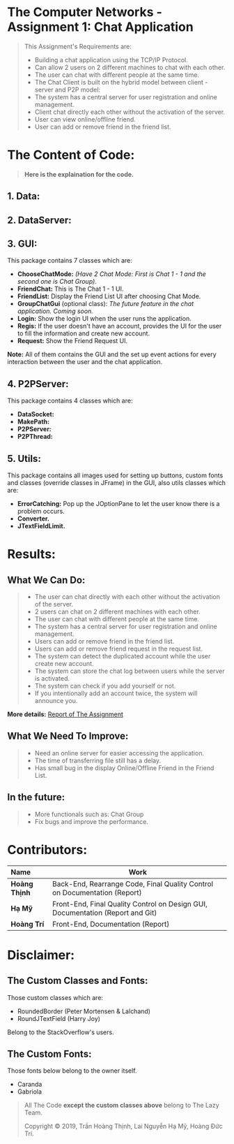 # The Computer Networks - Assignment 1: Chat Application

>This Assignment's Requirements are: 
>* Building a chat application using the TCP/IP Protocol.
>* Can allow 2 users on 2 different machines to chat with each other.
>* The user can chat with different people at the same time.
>* The Chat Client is built on the hybrid model between client - server and P2P model:
>  * The system has a central server for user registration and online management.
>  * Client chat directly each other without the activation of the server.
>* User can view online/offline friend.
>* User can add or remove friend in the friend list.

# The Content of Code:
>**Here is the explaination for the code.**

## **1. Data:**

## **2. DataServer:**

## **3. GUI:**

This package contains 7 classes which are:
  * **ChooseChatMode:** *(Have 2 Chat Mode: First is Chat 1 - 1 and the second one is Chat Group).*
  * **FriendChat:** This is The Chat 1 - 1 UI.
  * **FriendList:** Display the Friend List UI after choosing Chat Mode.
  * **GroupChatGui** (optional class):
  *The future feature in the chat application. Coming soon.*
  * **Login:** Show the login UI when the user runs the application.
  * **Regis:** If the user doesn't have an account, provides the UI for the user to fill the information and create new account.
  * **Request:** Show the Friend Request UI.
  
  **Note:** All of them contains the GUI and the set up event actions for every interaction between the user and the chat application.
  
## **4. P2PServer:**

This package contains 4 classes which are:
  * **DataSocket:**
  * **MakePath:**
  * **P2PServer:**
  * **P2PThread:**
  
## **5. Utils:**

This package contains all images used for setting up buttons, custom fonts and classes (override classes in JFrame) in the GUI, also utils classes which are:
* **ErrorCatching:** Pop up the JOptionPane to let the user know there is a problem occurs.
* **Converter.**
* **JTextFieldLimit.**

# Results:
## What We Can Do:
>* The user can chat directly with each other without the activation of the server.
>* 2 users can chat on 2 different machines with each other.
>* The user can chat with different people at the same time.
>* The system has a central server for user registration and online management.
>* Users can add or remove friend in the friend list.
>* Users can add or remove friend request in the request list.
>* The system can detect the duplicated account while the user create new account.
>* The system can store the chat log between users while the server is activated.
>* The system can check if you add yourself or not.
>* If you intentionally add an account twice, the system will announce you.

**More details:** 
[Report of The Assignment](https://tinyurl.com/CNAssignmentOne)

## What We Need To Improve:
>* Need an online server for easier accessing the application.
>* The time of transferring file still has a delay.
>* Has small bug in the display Online/Offline Friend in the Friend List.

## In the future:
>* More functionals such as: Chat Group
>* Fix bugs and improve the performance.

# Contributors:

|Name            | Work                                                                                           |
|:---------------|------------------------------------------------------------------------------------------------|
|**Hoàng Thịnh** | Back-End, Rearrange Code, Final Quality Control on Documentation (Report)                      |
|**Hạ Mỹ**       | Front-End, Final Quality Control on Design GUI, Documentation (Report and Git)         |
|**Hoàng Trí**   | Front-End, Documentation (Report)                                                              |

# Disclaimer:
## The Custom Classes and Fonts:
Those custom classes which are:
* RoundedBorder (Peter Mortensen & Lalchand)
* RoundJTextField (Harry Joy)

Belong to the StackOverflow's users.

## The Custom Fonts:
Those fonts below belong to the owner itself.
* Caranda
* Gabriola


> All The Code **except the custom classes above** belong to The Lazy Team.
>
> Copyright &copy; 2019, Trần Hoàng Thịnh, Lai Nguyễn Hạ Mỹ, Hoàng Đức Trí.

